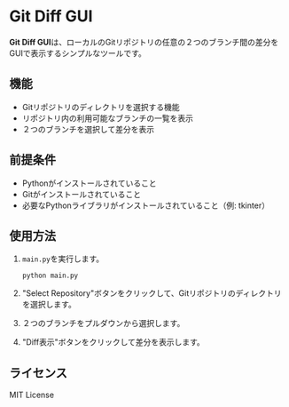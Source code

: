 # Git Diff GUI

**Git Diff GUI**は、ローカルのGitリポジトリの任意の２つのブランチ間の差分をGUIで表示するシンプルなツールです。

## 機能

- Gitリポジトリのディレクトリを選択する機能
- リポジトリ内の利用可能なブランチの一覧を表示
- ２つのブランチを選択して差分を表示

## 前提条件

- Pythonがインストールされていること
- Gitがインストールされていること
- 必要なPythonライブラリがインストールされていること（例: tkinter）

## 使用方法

1. `main.py`を実行します。

   ```
   python main.py
   ```

2. "Select Repository"ボタンをクリックして、Gitリポジトリのディレクトリを選択します。

3. ２つのブランチをプルダウンから選択します。

4. "Diff表示"ボタンをクリックして差分を表示します。

## ライセンス

MIT License